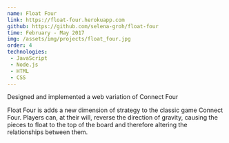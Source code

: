 ```yaml
---
name: Float Four
link: https://float-four.herokuapp.com
github: https://github.com/selena-groh/float-four
time: February - May 2017
img: /assets/img/projects/float_four.jpg
order: 4
technologies:
 - JavaScript
 - Node.js
 - HTML
 - CSS
---
```

Designed and implemented a web variation of Connect Four

Float Four is adds a new dimension of strategy to the classic game Connect Four. Players can, at their will, reverse the direction of gravity, causing the pieces to float to the top of the board and therefore altering the relationships between them.
